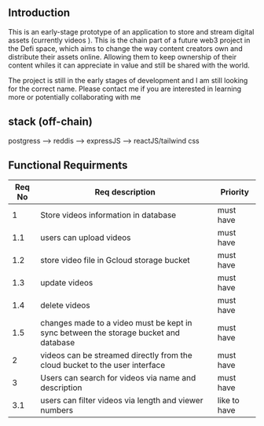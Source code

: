 ## Introduction

This is an early-stage prototype of an application to store and stream digital assets (currently videos ). This is the chain part of a future web3 project in the Defi space, which aims to change the way content creators own and distribute their assets online. Allowing them to keep ownership of their content whiles it can appreciate in value and still be shared with the world.

The project is still in the early stages of development and I am still looking for the correct name. Please contact me if you are interested in learning more or potentially collaborating with me

## stack (off-chain)

postgress --> reddis --> expressJS --> reactJS/tailwind css

## Functional Requirments

| Req No | Req description                                                                      | Priority     |
| ------ | ------------------------------------------------------------------------------------ | ------------ |
| 1      | Store videos information in database                                                 | must have    |
| 1.1    | users can upload videos                                                              | must have    |
| 1.2    | store video file in Gcloud storage bucket                                            | must have    |
| 1.3    | update videos                                                                        | must have    |
| 1.4    | delete videos                                                                        | must have    |
| 1.5    | changes made to a video must be kept in sync between the storage bucket and database | must have    |
| 2      | videos can be streamed directly from the cloud bucket to the user interface          | must have    |
| 3      | Users can search for videos via name and description                                 | must have    |
| 3.1    | users can filter videos via length and viewer numbers                                | like to have |
